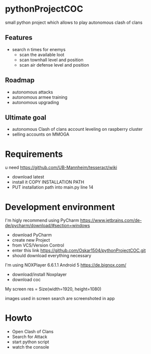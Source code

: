 # pythonProjectCOC
small python project which allows to play autonomous clash of clans

## Features
- search n times for enemys
  - scan the available loot
  - scan townhall level and position
  - scan air defense level and position

## Roadmap
- autonomous attacks
- autonomous armee training
- autonomous upgrading

## Ultimate goal 
- autonomous Clash of clans account leveling on raspberry cluster
- selling accounts on MMOGA

# Requirements
u need https://github.com/UB-Mannheim/tesseract/wiki

- download latest
- install it  COPY INSTALLATION PATH
- PUT installation path into main.py line 14

# Development environment

I'm higly recommend using PyCharm https://www.jetbrains.com/de-de/pycharm/download/#section=windows
- download PyCharm
- create new Project
- from VCS/Version Control
- enter this link https://github.com/Oskar1504/pythonProjectCOC.git
- should download everything necessary

I'm using NOXPlayer 6.6.1.1 Android 5 https://de.bignox.com/
- download/install Noxplayer
- download coc 

My screen res = Size(width=1920, height=1080)

images used in screen search are screenshoted in app

# Howto

- Open Clash of Clans
- Search for Attack
- start python script
- watch the console

